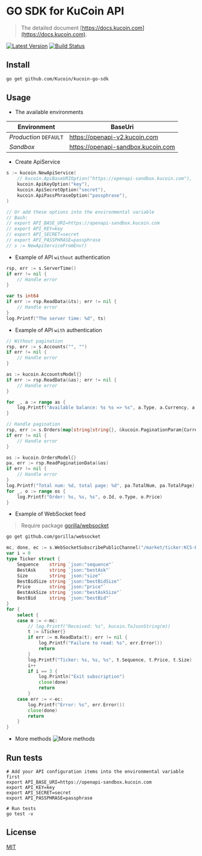 # GO SDK for KuCoin API
> The detailed document [https://docs.kucoin.com](https://docs.kucoin.com).

[![Latest Version](https://img.shields.io/github/release/Kucoin/kucoin-go-sdk.svg?style=flat-square)](https://github.com/Kucoin/kucoin-go-sdk/releases)
[![Build Status](https://travis-ci.org/Kucoin/kucoin-go-sdk.svg?branch=master)](https://travis-ci.org/Kucoin/kucoin-go-sdk)

## Install

```bash
go get github.com/Kucoin/kucoin-go-sdk
```

## Usage

- The available environments

| Environment | BaseUri |
| -------- | -------- |
| *Production* `DEFAULT` | https://openapi-v2.kucoin.com |
| *Sandbox* | https://openapi-sandbox.kucoin.com |

- Create ApiService

```go
s := kucoin.NewApiService(
	// kucoin.ApiBaseURIOption("https://openapi-sandbox.kucoin.com"),
    kucoin.ApiKeyOption("key"),
    kucoin.ApiSecretOption("secret"),
    kucoin.ApiPassPhraseOption("passphrase"),
)

// Or add these options into the environmental variable
// Bash: 
// export API_BASE_URI=https://openapi-sandbox.kucoin.com
// export API_KEY=key
// export API_SECRET=secret
// export API_PASSPHRASE=passphrase
// s := NewApiServiceFromEnv()
```

- Example of API `without` authentication

```go
rsp, err := s.ServerTime()
if err != nil {
    // Handle error
}

var ts int64
if err := rsp.ReadData(&ts); err != nil {
    // Handle error
}
log.Printf("The server time: %d", ts)
```

- Example of API `with` authentication

```go
// Without pagination
rsp, err := s.Accounts("", "")
if err != nil {
    // Handle error
}

as := kucoin.AccountsModel{}
if err := rsp.ReadData(&as); err != nil {
    // Handle error
}

for _, a := range as {
    log.Printf("Available balance: %s %s => %s", a.Type, a.Currency, a.Available)
}
```

```go
// Handle pagination
rsp, err := s.Orders(map[string]string{}, &kucoin.PaginationParam{CurrentPage: 1, PageSize: 10})
if err != nil {
    // Handle error
}

os := kucoin.OrdersModel{}
pa, err := rsp.ReadPaginationData(&os)
if err != nil {
    // Handle error
}
log.Printf("Total num: %d, total page: %d", pa.TotalNum, pa.TotalPage)
for _, o := range os {
    log.Printf("Order: %s, %s, %s", o.Id, o.Type, o.Price)
}
```

- Example of WebSocket feed
> Require package [gorilla/websocket](https://github.com/gorilla/websocket)

```bash
go get github.com/gorilla/websocket
```

```go
mc, done, ec := s.WebSocketSubscribePublicChannel("/market/ticker:KCS-BTC", true)
var i = 0
type Ticker struct {
    Sequence    string `json:"sequence"`
    BestAsk     string `json:"bestAsk"`
    Size        string `json:"size"`
    BestBidSize string `json:"bestBidSize"`
    Price       string `json:"price"`
    BestAskSize string `json:"bestAskSize"`
    BestBid     string `json:"bestBid"`
}
for {
    select {
    case m := <-mc:
        // log.Printf("Received: %s", kucoin.ToJsonString(m))
        t := &Ticker{}
        if err := m.ReadData(t); err != nil {
            log.Printf("Failure to read: %s", err.Error())
            return
        }
        log.Printf("Ticker: %s, %s, %s", t.Sequence, t.Price, t.Size)
        i++
        if i == 3 {
            log.Println("Exit subscription")
            close(done)
            return
        }
    case err := <-ec:
        log.Printf("Error: %s", err.Error())
        close(done)
        return
    }
}
```

- More methods
![More methods](https://user-images.githubusercontent.com/7278743/51730854-fef1b900-20b3-11e9-8430-571b70443e4e.png)

## Run tests

```shell
# Add your API configuration items into the environmental variable first
export API_BASE_URI=https://openapi-sandbox.kucoin.com
export API_KEY=key
export API_SECRET=secret
export API_PASSPHRASE=passphrase

# Run tests
go test -v
```

## License

[MIT](LICENSE)
